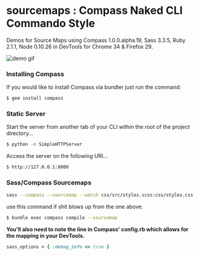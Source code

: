 sourcemaps : Compass Naked CLI Commando Style
==========

Demos for Source Maps using Compass 1.0.0.alpha.19, Sass 3.3.5, Ruby 2.1.1, Node 0.10.26 in DevTools for Chrome 34
& Firefox 29.

![demo gif](https://dl.dropboxusercontent.com/u/41114960/compass.gif)

### Installing Compass

If you would like to install Compass via bundler just run the command:

```bash
$ gem install compass
```

### Static Server

Start the server from another tab of your CLI within the root of the project directory…

```bash
$ python -m SimpleHTTPServer
```
Access the server on the following URI…

```bash
$ http://127.0.0.1:8000
```

### Sass/Compass Sourcemaps

```bash
sass --compass --sourcemap --watch css/src/styles.scss:css/styles.css
```

use this command if shit blows up from the one above.

```bash
$ bundle exec compass compile --sourcemap
```

**You'll also need to note the line in Compass' config.rb which allows for the
mapping in your DevTools.**

```ruby
sass_options = { :debug_info => true }
```

